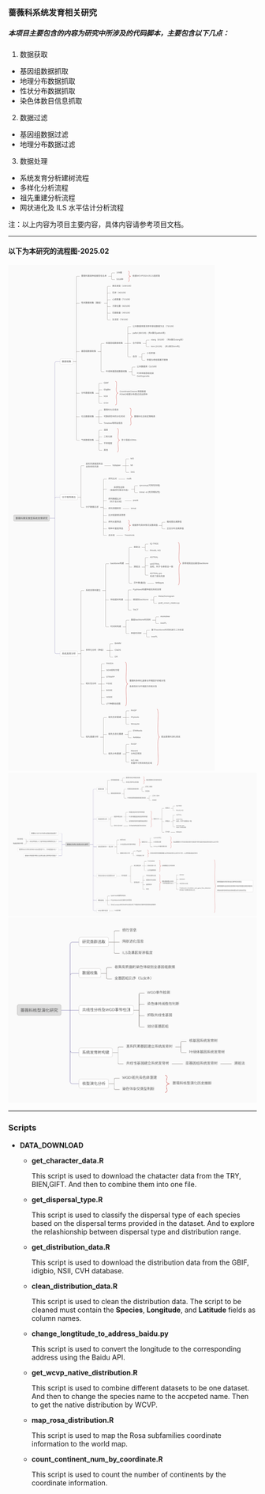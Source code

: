### 蔷薇科系统发育相关研究

##### 本项目主要包含的内容为研究中所涉及的代码脚本，主要包含以下几点：

1. 数据获取

- 基因组数据抓取
- 地理分布数据抓取
- 性状分布数据抓取
- 染色体数目信息抓取

2. 数据过滤

- 基因组数据过滤
- 地理分布数据过滤

3. 数据处理

- 系统发育分析建树流程
- 多样化分析流程
- 祖先重建分析流程
- 网状进化及 ILS 水平估计分析流程

注：以上内容为项目主要内容，具体内容请参考项目文档。

---

#### 以下为本研究的流程图-2025.02

![蔷薇科果实系统发育研究](https://github.com/XiongTor/Rosa_family/blob/main/imag/%E8%94%B7%E8%96%87%E7%A7%91%E6%9E%9C%E5%AE%9E%E7%B1%BB%E5%9E%8B%E7%B3%BB%E7%BB%9F%E5%8F%91%E8%82%B2%E7%A0%94%E7%A9%B6.svg)
![蔷薇科多倍化及网状进化研究](https://github.com/XiongTor/Rosa_family/blob/main/imag/%E8%94%B7%E8%96%87%E7%A7%91%E7%BD%91%E7%8A%B6%E8%BF%9B%E5%8C%96%E5%8F%8A%E4%B8%8D%E5%AE%8C%E5%85%A8%E8%B0%B1%E7%B3%BB%E7%AD%9B%E9%80%89%E7%A0%94%E7%A9%B6.svg)
![蔷薇科核型演化研究](https://github.com/XiongTor/Rosa_family/blob/main/imag/%E8%94%B7%E8%96%87%E7%A7%91%E6%A0%B8%E5%9E%8B%E6%BC%94%E5%8C%96.svg)

---
### Scripts

- **DATA_DOWNLOAD**
     - **get_character_data.R**  
     
       This script is used to download the chatacter data from the TRY, BIEN,GIFT. And then to combine them into one file.

     - **get_dispersal_type.R**

       This script is used to classify the dispersal type of each species based on the dispersal terms provided in the dataset. And to explore the relashionship between dispersal type and distribution range.

    - **get_distribution_data.R**

      This script is used to download the distribution data from the GBIF, idigbio, NSII, CVH database.

    - **clean_distribution_data.R**

      This script is used to clean the distribution data. The script to be cleaned must contain the **Species**, **Longitude**, and **Latitude** fields as column names.

    - **change_longtitude_to_address_baidu.py**

      This script is used to convert the longitude to the corresponding address using the Baidu API.

    - **get_wcvp_native_distribution.R**

      This script is used to combine different datasets to be one dataset. And then to change the species name to the accpeted name. Then to get the native distribution by WCVP.

    - **map_rosa_distribution.R**

      This script is used to map the Rosa subfamilies coordinate information to the world map.

    - **count_continent_num_by_coordinate.R**

      This script is used to count the number of continents by the coordinate information.